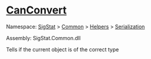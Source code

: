 # [CanConvert](./RectangleFConverter-100664058.md)

Namespace: [SigStat]() > [Common](./../../../README.md) > [Helpers](./../../README.md) > [Serialization](./../README.md)

Assembly: SigStat.Common.dll

Tells if the current object is of the correct type
